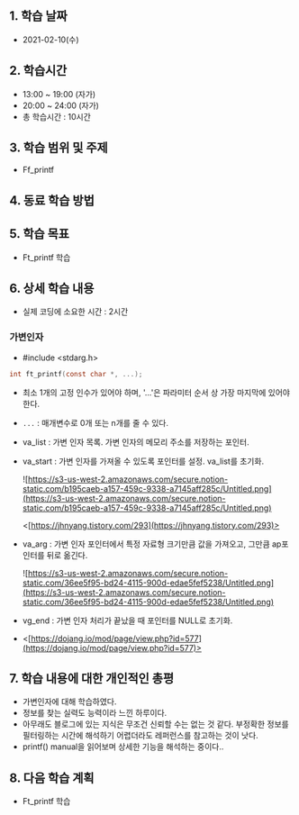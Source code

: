 ## 1. 학습 날짜
+ 2021-02-10(수)

## 2. 학습시간
+ 13:00 ~ 19:00 (자가)   
+ 20:00 ~ 24:00 (자가)
+ 총 학습시간 : 10시간

## 3. 학습 범위 및 주제
+ Ff_printf

## 4. 동료 학습 방법


## 5. 학습 목표
+ Ft_printf 학습

## 6. 상세 학습 내용
+ 실제 코딩에 소요한 시간 : 2시간    
    
### 가변인자

- #include <stdarg.h>

```c
int ft_printf(const char *, ...);
```

- 최소 1개의 고정 인수가 있어야 하며, '...'은 파라미터 순서 상 가장 마지막에 있어야 한다.
- `...` : 매개변수로 0개 또는 n개를 줄 수 있다.
- va_list : 가변 인자 목록. 가변 인자의 메모리 주소를 저장하는 포인터.
- va_start : 가변 인자를 가져올 수 있도록 포인터를 설정. va_list를 초기화.

    ![https://s3-us-west-2.amazonaws.com/secure.notion-static.com/b195caeb-a157-459c-9338-a7145aff285c/Untitled.png](https://s3-us-west-2.amazonaws.com/secure.notion-static.com/b195caeb-a157-459c-9338-a7145aff285c/Untitled.png)

    <[https://jhnyang.tistory.com/293](https://jhnyang.tistory.com/293)>

- va_arg : 가변 인자 포인터에서 특정 자료형 크기만큼 값을 가져오고, 그만큼 ap포인터를 뒤로 옮긴다.

    ![https://s3-us-west-2.amazonaws.com/secure.notion-static.com/36ee5f95-bd24-4115-900d-edae5fef5238/Untitled.png](https://s3-us-west-2.amazonaws.com/secure.notion-static.com/36ee5f95-bd24-4115-900d-edae5fef5238/Untitled.png)

- vg_end : 가변 인자 처리가 끝났을 때 포인터를 NULL로 초기화.
- <[https://dojang.io/mod/page/view.php?id=577](https://dojang.io/mod/page/view.php?id=577)>


## 7. 학습 내용에 대한 개인적인 총평
+ 가변인자에 대해 학습하였다.
+ 정보를 찾는 실력도 능력이라 느낀 하루이다.
+ 아무래도 블로그에 있는 지식은 무조건 신뢰할 수는 없는 것 같다. 부정확한 정보를 필터링하는 시간에 해석하기 어렵더라도 레퍼런스를 참고하는 것이 낫다.
+ printf() manual을 읽어보며 상세한 기능을 해석하는 중이다..


## 8. 다음 학습 계획
+ Ft_printf 학습